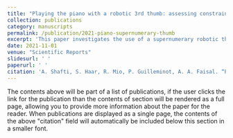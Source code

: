 ```yaml
---
title: "Playing the piano with a robotic 3rd thumb: assessing constraints of human augmentation"
collection: publications
category: manuscripts
permalink: /publication/2021-piano-supernumerary-thumb
excerpt: 'This paper investigates the use of a supernumerary robotic thumb for learning piano playing.'
date: 2021-11-01
venue: "Scientific Reports"
slidesurl: ' '
paperurl: ' '
citation: 'A. Shafti, S. Haar, R. Mio, P. Guilleminot, A. A. Faisal. “Playing the piano with a robotic 3rd thumb: assessing constraints of human augmentation”, Scientific Reports, vol. 11, 21375 (2021).'
---
```


The contents above will be part of a list of publications, if the user clicks the link for the publication than the contents of section will be rendered as a full page, allowing you to provide more information about the paper for the reader. When publications are displayed as a single page, the contents of the above "citation" field will automatically be included below this section in a smaller font.